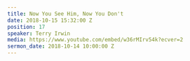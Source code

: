 ```yaml
---
title: Now You See Him, Now You Don't
date: 2018-10-15 15:32:00 Z
position: 17
speaker: Terry Irwin
media: https://www.youtube.com/embed/w36rMIrv54k?ecver=2
sermon_date: 2018-10-14 10:00:00 Z
---
```


